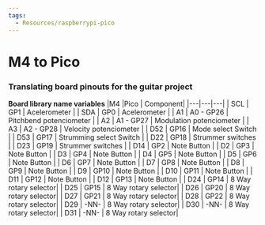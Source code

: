 ```yaml
---
tags:
  - Resources/raspberrypi-pico
---
```


# M4 to Pico
### Translating board pinouts for the guitar project

 **Board library name variables**
|M4 |Pico   | Component|
|---|---|---|
| SCL | GP1 | Acelerometer |
| SDA | GP0 | Acelerometer |
| A1  | A0 - GP26 | Pitchbend potenciometer |
| A2  | A1 - GP27 | Modulation potenciometer |
| A3  | A2 - GP28 | Velocity potenciometer |
| D52 | GP16 | Mode select Switch |
| D53 | GP17 | Strumming select Switch |
| D22 | GP18 | Strummer switches |
| D23 | GP19 | Strummer switches |
| D14 | GP2 | Note Button |
| D2  | GP3 | Note Button |
| D3  | GP4 | Note Button |
| D4  | GP5 | Note Button |
| D5  | GP6 | Note Button |
| D6  | GP7 | Note Button |
| D7  | GP8 | Note Button |
| D8  | GP9 | Note Button |
| D9  | GP10 | Note Button |
| D10 | GP11 | Note Button |
| D11 | GP12 | Note Button |
| D12 | GP13 | Note Button |
| D24 | GP14 | 8 Way rotary selector|
| D25 | GP15 | 8 Way rotary selector|
| D26 | GP20 | 8 Way rotary selector|
| D27 | GP21 | 8 Way rotary selector|
| D28 | GP22 | 8 Way rotary selector|
| D29 | -NN- | 8 Way rotary selector|
| D30 | -NN- | 8 Way rotary selector|
| D31 | -NN- | 8 Way rotary selector|
